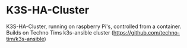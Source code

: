 # K3S-HA-Cluster
K3S-HA-Cluster, running on raspberry Pi's, controlled from a  container. Builds on Techno Tims k3s-ansible cluster (https://github.com/techno-tim/k3s-ansible)

